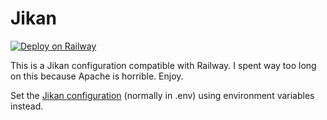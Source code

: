 # Jikan

[![Deploy on Railway](https://railway.app/button.svg)](https://railway.app/new/template/7FdCID?referralCode=kot!)

This is a Jikan configuration compatible with Railway.
I spent way too long on this because Apache is horrible. Enjoy.

Set the [Jikan configuration](https://github.com/jikan-me/jikan-rest/blob/master/.env.dist) (normally in .env) using environment variables instead.
